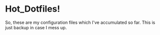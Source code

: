 # Hot_Dotfiles!

So, these are my configuration files which I've accumulated so far. This is just backup in case I mess up.
